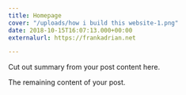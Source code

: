 ```yaml
---
title: Homepage
cover: "/uploads/how i build this website-1.png"
date: 2018-10-15T16:07:13.000+00:00
externalurl: https://frankadrian.net

---
```

Cut out summary from your post content here.

<!--more-->

The remaining content of your post.